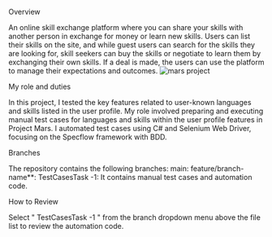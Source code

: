 Overview

An online skill exchange platform where you can share your skills with another person in exchange for money or learn new skills. Users can list their skills on the site, and while guest users can search for the skills they are looking for, skill seekers can buy the skills or negotiate to learn them by exchanging their own skills. If a deal is made, the users can use the platform to manage their expectations and outcomes.
 ![mars project](https://github.com/user-attachments/assets/caa3759d-6762-4e4e-ac5d-66998debfefb)

My role and duties

In this project, I tested the key features related to user-known languages and skills listed in the user profile. My role involved preparing and executing manual test cases for languages and skills within the user profile features in Project Mars. I automated test cases using C# and Selenium Web Driver, focusing on the Specflow framework with BDD. 

Branches

The repository contains the following branches: main: feature/branch-name**: TestCasesTask -1: It contains manual test cases and automation code.

How to Review

Select " TestCasesTask -1 " from the branch dropdown menu above the file list to review the automation code.
